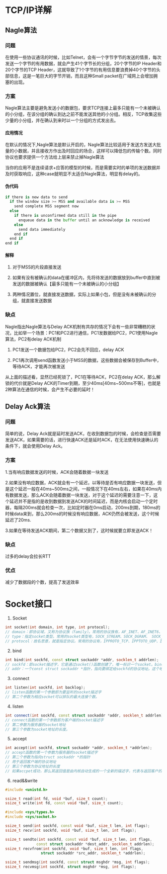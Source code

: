 # TCP/IP详解
## Nagle算法
### 问题
在使用一些协议通讯的时候，比如Telnet，会有一个字节字节的发送的情景，每次发送一个字节的有用数据，就会产生41个字节长的分组，20个字节的IP Header和20个字节的TCP Header，这就导致了1个字节的有用信息要浪费掉40个字节的头部信息，这是一笔巨大的字节开销，而且这种Small packet在广域网上会增加拥塞的出现。
### 方案
Nagle算法主要是避免发送小的数据包，要求TCP连接上最多只能有一个未被确认的小分组，在该分组的确认到达之前不能发送其他的小分组。相反，TCP收集这些少量的小分组，并在确认到来时以一个分组的方式发出去。
#### 应用情况
在默认的情况下,Nagle算法是默认开启的，Nagle算法比较适用于发送方发送大批量的小数据，并且接收方作出及时回应的场合，这样可以降低包的传输个数。同时协议也要求提供一个方法给上层来禁止掉Nagle算法

当你的应用不是连续请求+应答的模型的时候，而是需要实时的单项的发送数据并及时获取响应，这种case就明显不太适合Nagle算法，明显有delay的。

#### 伪代码
```python
if there is new data to send
  if the window size >= MSS and available data is >= MSS
    send complete MSS segment now
  else
    if there is unconfirmed data still in the pipe
      enqueue data in the buffer until an acknowledge is received
    else
      send data immediately
    end if
  end if
end if
```
#### 解释
1. 对于MSS的片段直接发送

2. 如果有没有被确认的data在缓冲区内，先将待发送的数据放到buffer中直到被发送的数据被确认【最多只能有一个未被确认的小分组】

3. 两种情况置位，就直接发送数据，实际上如果小包，但是没有未被确认的分组，就直接发送数据

### 缺点
Nagle指出Nagle算法与Delay ACK机制有共存的情况下会有一些非常糟糕的状况，比如举一个场景：PC1和PC2进行通信，PC1发数据给PC2，PC1使用Nagle算法，PC2有delay ACK机制

1. PC1发送一个数据包给PC2，PC2会先不回应，delay ACK

2. PC1再次调用send函数发送小于MSS的数据，这些数据会被保存到Buffer中，等待ACK，才能再次被发送

从上面的描述看，显然已经死锁了，PC1在等待ACK，PC2在delay ACK，那么解锁的代价就是Delay ACK的Timer到期，至少40ms[40ms~500ms不等]，也就是2种算法在通信的时候，会产生不必要的延时！

## Delay Ack算法
### 问题
简单的说，Delay Ack就是延时发送ACK，在收到数据包的时候，会检查是否需要发送ACK，如果需要的话，进行快速ACK还是延时ACK，在无法使用快速确认的条件下，就会使用Delay Ack。

### 方案
1.当有响应数据发送的时候，ACK会随着数据一块发送

2.如果没有响应数据，ACK就会有一个延迟，以等待是否有响应数据一块发送，但是这个延迟一般在40ms~500ms之间，一般情况下在40ms左右，如果在40ms内有数据发送，那么ACK会随着数据一块发送，对于这个延迟的需要注意一下，这个延迟并不是指的是收到数据到发送ACK的时间延迟，而是内核会启动一个定时器，每隔200ms就会检查一次，比如定时器在0ms启动，200ms到期，180ms的时候data来到，那么200ms的时候没有响应数据，ACK仍然会被发送，这个时候延迟了20ms.

3.如果在等待发送ACK期间，第二个数据又到了，这时候就要立即发送ACK！
### 缺点
过多的delay会拉长RTT
### 优点
减少了数据段的个数，提高了发送效率

# Socket接口
1. Socket
```cpp
int socket(int domain, int type, int protocol);
// domain：即协议域，又称为协议族（family）。常用的协议族有，AF_INET、AF_INET6、AF_LOCAL（或称 AF_UNIX，Unix域socket）、AF_ROUTE等等。协议族决定了socket的地址类型，在通信中必须采用对应的地址，如AF_INET决定了要用ipv4地址（32位的）与端口号（16位的）的组合、AF_UNIX决定了要用一个绝对路径名作为地址。
// type：指定socket类型。常用的socket类型有，SOCK_STREAM、SOCK_DGRAM、 SOCK_RAW、SOCK_PACKET、SOCK_SEQPACKET等等。
// protocol：故名思意，就是指定协议。常用的协议有，IPPROTO_TCP、IPPTOTO_UDP、IPPROTO_SCTP、 IPPROTO_TIPC等，它们分别对应TCP传输协议、UDP传输协议、STCP传输协议、TIPC传输协议。
```
2. bind
```cpp
int bind(int sockfd, const struct sockaddr *addr, socklen_t addrlen);
// sockfd：即socket描述字，它是通过socket()函数创建了，唯一标识一个socket。bind()函数就是将给这个描述字绑定一个名字。
// addr：一个const struct sockaddr *指针，指向要绑定给sockfd的协议地址。这个地址结构根据地址创建socket时的地址协议族的不同而不同，如ipv4对应的是：
```
3. connect
```cpp
int listen(int sockfd, int backlog);
// listen函数的第一个参数即为要监听的socket描述字
// 第二个参数为相应socket可以排队的最大连接个数。
```
4. listen
```cpp
int connect(int sockfd, const struct sockaddr *addr, socklen_t addrlen);
// connect函数的第一个参数即为客户端的socket描述字
// 第二参数为服务器的socket地址
// 第三个参数为socket地址的长度。
```
5. accept
```cpp
int accept(int sockfd, struct sockaddr *addr, socklen_t *addrlen);
// accept函数的第一个参数为服务器的socket描述字
// 第二个参数为指向struct sockaddr *的指针
// 用于返回客户端的协议地址
// 第三个参数为协议地址的长度
// 如果accpet成功，那么其返回值是由内核自动生成的一个全新的描述字，代表与返回客户的TCP连接。
```
6. read&&write
```cpp
#include <unistd.h>

ssize_t read(int fd, void *buf, size_t count);
ssize_t write(int fd, const void *buf, size_t count);

#include <sys/types.h>
#include <sys/socket.h>

ssize_t send(int sockfd, const void *buf, size_t len, int flags);
ssize_t recv(int sockfd, void *buf, size_t len, int flags);

ssize_t sendto(int sockfd, const void *buf, size_t len, int flags,
              const struct sockaddr *dest_addr, socklen_t addrlen);
ssize_t recvfrom(int sockfd, void *buf, size_t len, int flags,
                struct sockaddr *src_addr, socklen_t *addrlen);

ssize_t sendmsg(int sockfd, const struct msghdr *msg, int flags);
ssize_t recvmsg(int sockfd, struct msghdr *msg, int flags);
```

